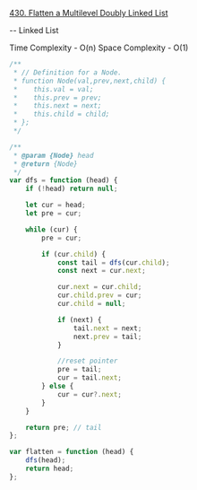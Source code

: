 [430. Flatten a Multilevel Doubly Linked List](https://leetcode.com/problems/flatten-a-multilevel-doubly-linked-list/)

-- Linked List

Time Complexity - O(n)
Space Complexity - O(1)

```javascript
/**
 * // Definition for a Node.
 * function Node(val,prev,next,child) {
 *    this.val = val;
 *    this.prev = prev;
 *    this.next = next;
 *    this.child = child;
 * };
 */

/**
 * @param {Node} head
 * @return {Node}
 */
var dfs = function (head) {
	if (!head) return null;

	let cur = head;
	let pre = cur;

	while (cur) {
		pre = cur;

		if (cur.child) {
			const tail = dfs(cur.child);
			const next = cur.next;

			cur.next = cur.child;
			cur.child.prev = cur;
			cur.child = null;

			if (next) {
				tail.next = next;
				next.prev = tail;
			}

			//reset pointer
			pre = tail;
			cur = tail.next;
		} else {
			cur = cur?.next;
		}
	}

	return pre; // tail
};

var flatten = function (head) {
	dfs(head);
	return head;
};
```
